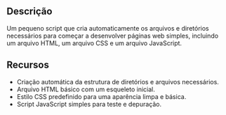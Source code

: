 
## Descrição

Um pequeno script que cria automaticamente os arquivos e diretórios necessários para começar a desenvolver páginas web simples, incluindo um arquivo HTML, um arquivo CSS e um arquivo JavaScript.

## Recursos

- Criação automática da estrutura de diretórios e arquivos necessários.
- Arquivo HTML básico com um esqueleto inicial.
- Estilo CSS predefinido para uma aparência limpa e básica.
- Script JavaScript simples para teste e depuração.



